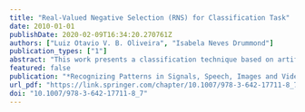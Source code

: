 ```yaml
---
title: "Real-Valued Negative Selection (RNS) for Classification Task"
date: 2010-01-01
publishDate: 2020-02-09T16:34:20.270761Z
authors: ["Luiz Otavio V. B. Oliveira", "Isabela Neves Drummond"]
publication_types: ["1"]
abstract: "This work presents a classification technique based on artificial immune system (AIS). The method consists of a modification of the real-valued negative selection (RNS) algorithm for pattern recognition. Our approach considers a modification in two of the algorithm parameters: the detector radius and the number of detectors for each class. We present an illustrative example. Preliminary results obtained shows that our approach is promising. Our implementation is developed in Java using the Weka environment."
featured: false
publication: "*Recognizing Patterns in Signals, Speech, Images and Videos: ICPR 2010 Contests*"
url_pdf: "https://link.springer.com/chapter/10.1007/978-3-642-17711-8_7"
doi: "10.1007/978-3-642-17711-8_7"
---
```


